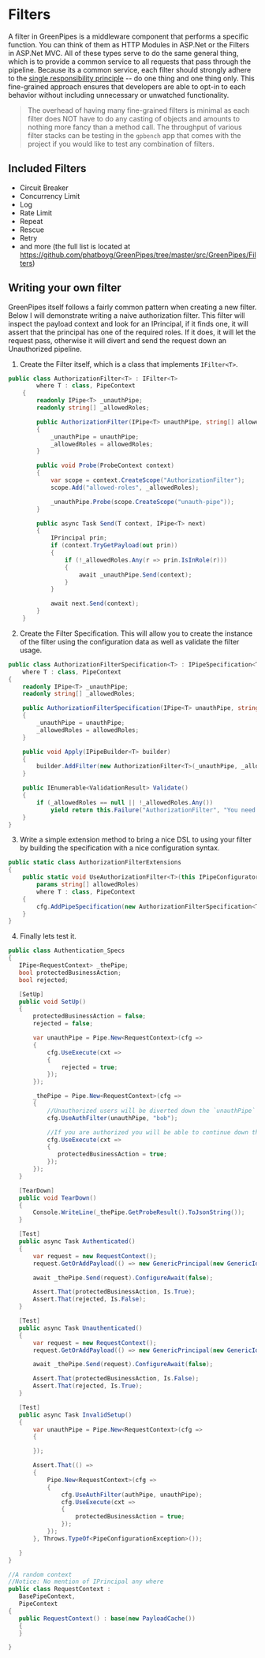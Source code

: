 # Filters

A filter in GreenPipes is a middleware component that performs a specific function. You can think of them as HTTP Modules in ASP.Net or the Filters in ASP.Net MVC. All of these types serve to do the same general thing, which is to provide a common service to all requests that pass through the pipeline. Because its a common service, each filter should strongly adhere to the [single responsibility principle](http://en.wikipedia.org/wiki/Single_responsibility_principle) -- do one thing and one thing only. This fine-grained approach ensures that developers are able to opt-in to each behavior without including unnecessary or unwatched functionality.

> The overhead of having many fine-grained filters is minimal as each filter does NOT have to do any casting of objects and amounts to nothing more fancy than a method call. The throughput of various filter stacks can be testing in the `gpbench` app that comes with the project if you would like to test any combination of filters.

## Included Filters

- Circuit Breaker
- Concurrency Limit
- Log
- Rate Limit
- Repeat
- Rescue
- Retry
- and more (the full list is located at https://github.com/phatboyg/GreenPipes/tree/master/src/GreenPipes/Filters)

## Writing your own filter

GreenPipes itself follows a fairly common pattern when creating a new filter. Below I will demonstrate writing a naive authorization filter. This filter will inspect the payload context and look for an IPrincipal, if it finds one, it will assert that the principal has one of the required roles. If it does, it will let the request pass, otherwise it will divert and send the request down an Unauthorized pipeline.

1. Create the Filter itself, which is a class that implements `IFilter<T>`.

```csharp
public class AuthorizationFilter<T> : IFilter<T>
        where T : class, PipeContext
    {
        readonly IPipe<T> _unauthPipe;
        readonly string[] _allowedRoles;

        public AuthorizationFilter(IPipe<T> unauthPipe, string[] allowedRoles)
        {
            _unauthPipe = unauthPipe;
            _allowedRoles = allowedRoles;
        }

        public void Probe(ProbeContext context)
        {
            var scope = context.CreateScope("AuthorizationFilter");
            scope.Add("allowed-roles", _allowedRoles);

            _unauthPipe.Probe(scope.CreateScope("unauth-pipe"));
        }

        public async Task Send(T context, IPipe<T> next)
        {
            IPrincipal prin;
            if (context.TryGetPayload(out prin))
            {
                if (!_allowedRoles.Any(r => prin.IsInRole(r)))
                {
                    await _unauthPipe.Send(context);
                }
            }

            await next.Send(context);
        }
    }
```

2. Create the Filter Specification. This will allow you to create the instance of the filter using the configuration data as well as validate the filter usage.

```csharp
public class AuthorizationFilterSpecification<T> : IPipeSpecification<T>
    where T : class, PipeContext
{
    readonly IPipe<T> _unauthPipe;
    readonly string[] _allowedRoles;

    public AuthorizationFilterSpecification(IPipe<T> unauthPipe, string[] allowedRoles)
    {
        _unauthPipe = unauthPipe;
        _allowedRoles = allowedRoles;
    }

    public void Apply(IPipeBuilder<T> builder)
    {
        builder.AddFilter(new AuthorizationFilter<T>(_unauthPipe, _allowedRoles));
    }

    public IEnumerable<ValidationResult> Validate()
    {
        if (_allowedRoles == null || !_allowedRoles.Any())
            yield return this.Failure("AuthorizationFilter", "You need to supply at least 1 role");
    }
}
```

3. Write a simple extension method to bring a nice DSL to using your filter by building the specification with a nice configuration syntax.

```csharp
public static class AuthorizationFilterExtensions
{
    public static void UseAuthorizationFilter<T>(this IPipeConfigurator<T> cfg, IPipe<T> unauthPipe,
        params string[] allowedRoles)
        where T : class, PipeContext
    {
        cfg.AddPipeSpecification(new AuthorizationFilterSpecification<T>(unauthPipe, allowedRoles));
    }
}
```

4. Finally lets test it.

```csharp
public class Authentication_Specs
{
   IPipe<RequestContext> _thePipe;
   bool protectedBusinessAction;
   bool rejected;

   [SetUp]
   public void SetUp()
   {
       protectedBusinessAction = false;
       rejected = false;

       var unauthPipe = Pipe.New<RequestContext>(cfg =>
       {
           cfg.UseExecute(cxt =>
           {
               rejected = true;
           });
       });

       _thePipe = Pipe.New<RequestContext>(cfg =>
       {
           //Unauthorized users will be diverted down the `unauthPipe`
           cfg.UseAuthFilter(unauthPipe, "bob");

           //If you are authorized you will be able to continue down the pipe
           cfg.UseExecute(cxt =>
           {
              protectedBusinessAction = true;
           });
       });
   }

   [TearDown]
   public void TearDown()
   {
       Console.WriteLine(_thePipe.GetProbeResult().ToJsonString());
   }

   [Test]
   public async Task Authenticated()
   {
       var request = new RequestContext();
       request.GetOrAddPayload(() => new GenericPrincipal(new GenericIdentity("Gizmo"), new []{"bob"} ));

       await _thePipe.Send(request).ConfigureAwait(false);

       Assert.That(protectedBusinessAction, Is.True);
       Assert.That(rejected, Is.False);
   }

   [Test]
   public async Task Unauthenticated()
   {
       var request = new RequestContext();
       request.GetOrAddPayload(() => new GenericPrincipal(new GenericIdentity("Gremlin"), new []{""} ));

       await _thePipe.Send(request).ConfigureAwait(false);

       Assert.That(protectedBusinessAction, Is.False);
       Assert.That(rejected, Is.True);
   }

   [Test]
   public async Task InvalidSetup()
   {
       var unauthPipe = Pipe.New<RequestContext>(cfg =>
       {

       });

       Assert.That(() =>
       {
           Pipe.New<RequestContext>(cfg =>
           {
               cfg.UseAuthFilter(authPipe, unauthPipe);
               cfg.UseExecute(cxt =>
               {
                   protectedBusinessAction = true;
               });
           });
       }, Throws.TypeOf<PipeConfigurationException>());

   }
}

//A random context
//Notice: No mention of IPrincipal any where
public class RequestContext :
   BasePipeContext,
   PipeContext
{
   public RequestContext() : base(new PayloadCache())
   {
   }

}
```
